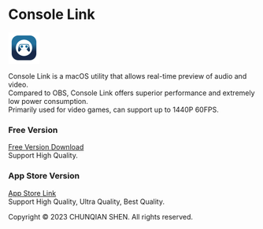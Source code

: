 # Console Link

<img src="./Logo.png" style="width: 64px;" />

Console Link is a macOS utility that allows real-time preview of audio and video.  
Compared to OBS, Console Link offers superior performance and extremely low power consumption.  
Primarily used for video games, can support up to 1440P 60FPS.

### Free Version
[Free Version Download](https://github.com/chunqian/ConsoleLinkApp/releases/download/1.0/ConsoleLink.app.zip)  
Support High Quality.

### App Store Version
[App Store Link]()  
Support High Quality, Ultra Quality, Best Quality.

Copyright © 2023 CHUNQIAN SHEN. All rights reserved.
